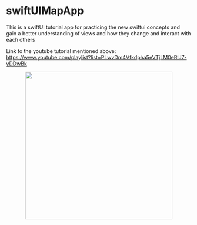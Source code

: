 # swiftUIMapApp

This is a swiftUI tutorial app for practicing the new swiftui concepts and gain a better understanding of views and how they change and interact with each others

Link to the youtube tutorial mentioned above: https://www.youtube.com/playlist?list=PLwvDm4Vfkdpha5eVTjLM0eRlJ7-yDDwBk

<p align="center">
  <img src="https://github.com/abdel-elsayed/swiftUIMapApp/blob/main/swiftUimap.gif" width="400">
</p>
